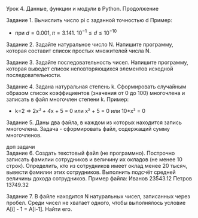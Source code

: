 Урок 4. Данные, функции и модули в Python. Продолжение

Задание 1. Вычислить число pi c заданной точностью d 
Пример:
- при $d = 0.001, π = 3.141.$    $10^{-1} ≤ d ≤10^{-10}$

Задание 2. Задайте натуральное число N. Напишите программу, которая составит список простых множителей числа N.

Задание 3. Задайте последовательность чисел. Напишите программу, которая выведет список неповторяющихся элементов исходной последовательности.

Задание 4. Задана натуральная степень k. Сформировать случайным образом список коэффициентов (значения от 0 до 100) многочлена и записать в файл многочлен степени k.
Пример:
- k=2 => 2*x² + 4*x + 5 = 0 или x² + 5 = 0 или 10*x² = 0

Задание 5. Даны два файла, в каждом из которых находится запись многочлена. Задача - сформировать файл, содержащий сумму многочленов.

доп задачи  
Задание 6. Создать текстовый файл (не программно). Построчно записать фамилии сотрудников и величину их окладов (не менее 10 строк). Определить, кто из сотрудников имеет оклад менее 20 тысяч, вывести фамилии этих сотрудников. Выполнить подсчёт средней величины дохода сотрудников.
Пример файла:
Иванов 23543.12
Петров 13749.32

Задание 7. В файле находится N натуральных чисел, записанных через пробел. Среди чисел не хватает одного, чтобы выполнялось условие A[i] - 1 = A[i-1]. Найти его.
